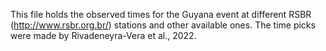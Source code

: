 This file holds the observed times for the Guyana event at different RSBR
(http://www.rsbr.org.br/) stations and other available ones. The time picks
were made by Rivadeneyra-Vera et al., 2022.

